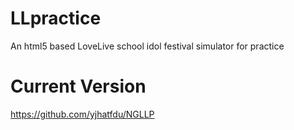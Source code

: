 LLpractice
==========

An html5 based LoveLive school idol festival simulator for practice

Current Version
==========
https://github.com/yjhatfdu/NGLLP
